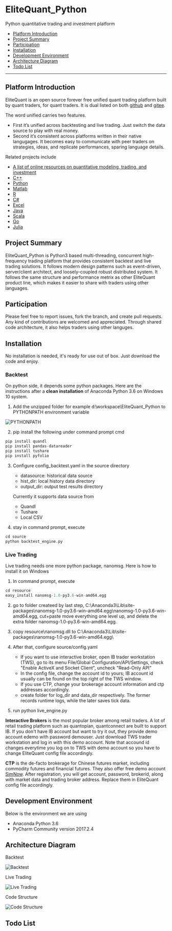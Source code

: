 # EliteQuant_Python
Python quantitative trading and investment platform

* [Platform Introduction](#platform-introduction)
* [Project Summary](#project-summary)
* [Participation](#participation)
* [Installation](#installation)
* [Development Environment](#development-environment)
* [Architecture Diagram](#architecture-diagram)
* [Todo List](#todo-list)

---

## Platform Introduction

EliteQuant is an open source forever free unified quant trading platform built by quant traders, for quant traders. It is dual listed on both [github](https://github.com/EliteQuant) and [gitee](https://gitee.com/EliteQuant).

The word unified carries two features.
- First it’s unified across backtesting and live trading. Just switch the data source to play with real money.
- Second it’s consistent across platforms written in their native langugages. It becomes easy to communicate with peer traders on strategies, ideas, and replicate performances, sparing language details.

Related projects include
- [A list of online resources on quantitative modeling, trading, and investment](https://github.com/EliteQuant/EliteQuant)
- [C++](https://github.com/EliteQuant/EliteQuant_Cpp)
- [Python](https://github.com/EliteQuant/EliteQuant_Python)
- [Matlab](https://github.com/EliteQuant/EliteQuant_Matlab)
- [R]()
- [C#]()
- [Excel](https://github.com/EliteQuant/EliteQuant_Excel)
- [Java]()
- [Scala]()
- [Go]()
- [Julia]()

## Project Summary

EliteQuant_Python is Python3 based multi-threading, concurrent high-frequency trading platform that provides consistent backtest and live trading solutions. It follows modern design patterns such as event-driven, server/client architect, and loosely-coupled robust distributed system. It follows the same structure and performance metrix as other EliteQuant product line, which makes it easier to share with traders using other languages.

## Participation

Please feel free to report issues, fork the branch, and create pull requests. Any kind of contributions are welcomed and appreciated. Through shared code architecture, it also helps traders using other languges.

## Installation

No installation is needed, it's ready for use out of box. Just download the code and enjoy. 

### Backtest

On python side, it depends some python packages. Here are the instructions after a **clean installation** of Anaconda Python 3.6 on Windows 10 system.

1. Add the unzipped folder for example d:\workspace\EliteQuant_Python to PYTHONPATH environment variable

![PYTHONPATH](/resource/pythonpath.PNG?raw=true "PYTHONPATH")

2. pip install the following under command prompt cmd

```python
pip install quandl
pip install pandas-datareader
pip install tushare
pip install pyfolio
```

3.  Configure config_backtest.yaml in the source directory

    * datasource: historical data source
    * hist_dir: local history data directory
    * output_dir: output test results directory

    Currently it supports data source from

    * Quandl
    * Tushare
    * Local CSV

4. stay in command prompt, execute

```python
cd source
python backtest_engine.py
```

### Live Trading

Live trading needs one more python package, nanomsg. Here is how to install it on Windows

1. In command prompt, execute
```python
cd resource
easy_install nanomsg-1.0-py3.6-win-amd64.egg
```
2. go to folder createed by last step, C:\Anaconda3\Lib\site-packages\nanomsg-1.0-py3.6-win-amd64.egg\nanomsg-1.0-py3.6-win-amd64.egg\, cut+paste move everything one level up, and delete the extra folder nanomsg-1.0-py3.6-win-amd64.egg.

3. copy resource\nanomsg.dll to C:\Anaconda3\Lib\site-packages\nanomsg-1.0-py3.6-win-amd64.egg\

4. After that, configure source/config.yaml
 
    * If you want to use interactive broker, open IB trader workstation (TWS), go to its menu File/Global Configuration/API/Settings, check "Enable ActiveX and Socket Client", uncheck "Read-Only API"
    * In the config file, change the account id to yours; IB account id usually can be found on the top right of the TWS window.
    * If you use CTP, change your brokerage account information and ctp addresses accordingly.
    * create folder for log_dir and data_dir respectively. The former records runtime logs, while the later saves tick data.

5. run python live_engine.py

**Interactive Brokers**
is the most popular broker among retail traders. A lot of retail trading platform such as quantopian, quantconnect are built to support IB. If you don't have IB account but want to try it out, they provide demo account edemo with password demouser. Just download TWS trader workstation and log in with this demo account. Note that accound id changes everytime you log on to TWS with demo account so you have to change EliteQuant config file accordingly.

**CTP**
is the de-facto brokerage for Chinese futures market, including commodity futures and financial futures. They also offer free demo account [SimNow](http://simnow.com.cn/). After registration, you will get account, password, brokerid, along with market data and trading broker address. Replace them in EliteQuant config file accordingly.


## Development Environment

Below is the environment we are using
* Anaconda Python 3.6
* PyCharm Community version 2017.2.4

## Architecture Diagram

Backtest

![Backtest](/resource/Backtest_Diagram.PNG?raw=true "Backtest")

Live Trading

![Live Trading](/resource/Live_Trading_Diagram.PNG?raw=true "Live Trading")

Code Structure

![Code Structure](/resource/code_structure_en.PNG?raw=true "Code Structure")

## Todo List